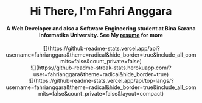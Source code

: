 <div align="center">
<h1 align="center">Hi There, I'm Fahri Anggara</h1>
<h4 align="center">A Web Developer and also a Software Engineering student at Bina Sarana Informatika University. See My <a href="#" target="_blank">resume</a> for more</h4>
![](https://github-readme-stats.vercel.app/api?username=fahrianggara&theme=radical&hide_border=true&include_all_commits=false&count_private=false)<br/>
![](https://github-readme-streak-stats.herokuapp.com/?user=fahrianggara&theme=radical&hide_border=true)<br/>
![](https://github-readme-stats.vercel.app/api/top-langs/?username=fahrianggara&theme=radical&hide_border=true&include_all_commits=false&count_private=false&layout=compact)
</div>
